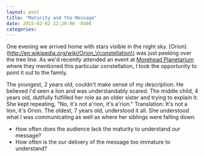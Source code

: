 ```yaml
---
layout: post
title: "Maturity and the Message"
date: 2015-02-02 12:29:06 -0500
categories: 
---
```


One evening we arrived home with stars visible in the night sky.
[Orion](http://en.wikipedia.org/wiki/Orion_\(constellation\) was just peeking over the
tree line. As we'd recently attended an event at [Morehead
Planetarium](http://www.moreheadplanetarium.org/) where they mentioned this particular
constellation, I took the opportunity to point it out to the family.

The youngest, 2 years old, couldn't make sense of my description. He believed I'd seen a
lion and was understandably scared. The middle child, 4 years old, dutifully fulfilled her
role as an older sister and trying to explain it. She kept repeating, "No, it's not
a'rion, it's a'rion." Translation: It's not a lion, it's Orion. The oldest, 7 years old,
understood it all. She understood what I was communicating as well as where her siblings
were falling down.

* How often does the audience lack the maturity to understand our message?
* How often is the our delivery of the message too immature to understand?
